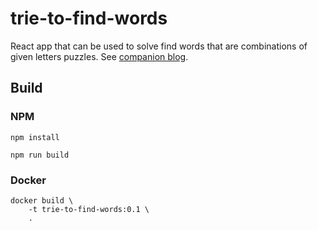 # trie-to-find-words
React app that can be used to solve find words that are combinations of given letters puzzles. See [companion blog](http://saharsh.org/2019/06/18/trie-to-find-words/).

## Build

### NPM

```
npm install

npm run build
```

### Docker

```
docker build \
    -t trie-to-find-words:0.1 \
    .
```
